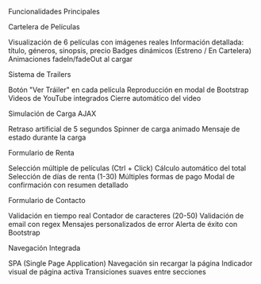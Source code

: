 Funcionalidades Principales

Cartelera de Películas

Visualización de 6 películas con imágenes reales
Información detallada: título, géneros, sinopsis, precio
Badges dinámicos (Estreno / En Cartelera)
Animaciones fadeIn/fadeOut al cargar


Sistema de Trailers

Botón "Ver Tráiler" en cada película
Reproducción en modal de Bootstrap
Videos de YouTube integrados
Cierre automático del video


Simulación de Carga AJAX

Retraso artificial de 5 segundos
Spinner de carga animado
Mensaje de estado durante la carga


Formulario de Renta

Selección múltiple de películas (Ctrl + Click)
Cálculo automático del total
Selección de días de renta (1-30)
Múltiples formas de pago
Modal de confirmación con resumen detallado


Formulario de Contacto

Validación en tiempo real
Contador de caracteres (20-50)
Validación de email con regex
Mensajes personalizados de error
Alerta de éxito con Bootstrap


Navegación Integrada

SPA (Single Page Application)
Navegación sin recargar la página
Indicador visual de página activa
Transiciones suaves entre secciones
